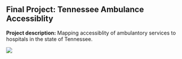 ## Final Project: Tennessee Ambulance Accessiblity

**Project description:** Mapping accessiblity of ambulantory services to hospitals in the state of Tennessee.


[<img src="/Projects/Project2_486/2022_05_14_Final_Project.html?raw=true"/>](/Projects/Project2_486/2022_05_14_Final_Project.html)


